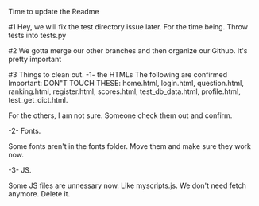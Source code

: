 Time to update the Readme

#1 Hey, we will fix the test directory issue later. For the time being. Throw tests into tests.py

#2 We gotta merge our other branches and then organize our Github. It's pretty important

#3 Things to clean out.
-1- the HTMLs
The following are confirmed Important: DON"T TOUCH THESE:
home.html, login.html, question.html, ranking.html, register.html, scores.html, test_db_data.html, profile.html, test_get_dict.html.

For the others, I am not sure. Someone check them out and confirm.

-2- Fonts.

Some fonts aren't in the fonts folder. Move them and make sure they work now.

-3- JS.

Some JS files are unnessary now. Like myscripts.js. We don't need fetch anymore. Delete it.
